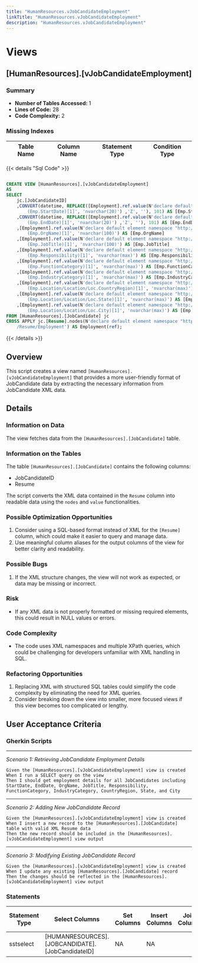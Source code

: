 ```yaml
---
title: "HumanResources.vJobCandidateEmployment"
linkTitle: "HumanResources.vJobCandidateEmployment"
description: "HumanResources.vJobCandidateEmployment"
---
```


# Views

## [HumanResources].[vJobCandidateEmployment]
### Summary


- **Number of Tables Accessed:** 1
- **Lines of Code:** 28
- **Code Complexity:** 2
### Missing Indexes

| Table Name | Column Name | Statement Type | Condition Type |
|---|---|---|---|



{{< details "Sql Code" >}}
```sql

CREATE VIEW [HumanResources].[vJobCandidateEmployment] 
AS 
SELECT 
    jc.[JobCandidateID] 
    ,CONVERT(datetime, REPLACE([Employment].ref.value(N'declare default element namespace "http://schemas.microsoft.com/sqlserver/2004/07/adventure-works/Resume"; 
        (Emp.StartDate)[1]', 'nvarchar(20)') ,'Z', ''), 101) AS [Emp.StartDate] 
    ,CONVERT(datetime, REPLACE([Employment].ref.value(N'declare default element namespace "http://schemas.microsoft.com/sqlserver/2004/07/adventure-works/Resume"; 
        (Emp.EndDate)[1]', 'nvarchar(20)') ,'Z', ''), 101) AS [Emp.EndDate] 
    ,[Employment].ref.value(N'declare default element namespace "http://schemas.microsoft.com/sqlserver/2004/07/adventure-works/Resume"; 
        (Emp.OrgName)[1]', 'nvarchar(100)') AS [Emp.OrgName]
    ,[Employment].ref.value(N'declare default element namespace "http://schemas.microsoft.com/sqlserver/2004/07/adventure-works/Resume"; 
        (Emp.JobTitle)[1]', 'nvarchar(100)') AS [Emp.JobTitle]
    ,[Employment].ref.value(N'declare default element namespace "http://schemas.microsoft.com/sqlserver/2004/07/adventure-works/Resume"; 
        (Emp.Responsibility)[1]', 'nvarchar(max)') AS [Emp.Responsibility]
    ,[Employment].ref.value(N'declare default element namespace "http://schemas.microsoft.com/sqlserver/2004/07/adventure-works/Resume"; 
        (Emp.FunctionCategory)[1]', 'nvarchar(max)') AS [Emp.FunctionCategory]
    ,[Employment].ref.value(N'declare default element namespace "http://schemas.microsoft.com/sqlserver/2004/07/adventure-works/Resume"; 
        (Emp.IndustryCategory)[1]', 'nvarchar(max)') AS [Emp.IndustryCategory]
    ,[Employment].ref.value(N'declare default element namespace "http://schemas.microsoft.com/sqlserver/2004/07/adventure-works/Resume"; 
        (Emp.Location/Location/Loc.CountryRegion)[1]', 'nvarchar(max)') AS [Emp.Loc.CountryRegion]
    ,[Employment].ref.value(N'declare default element namespace "http://schemas.microsoft.com/sqlserver/2004/07/adventure-works/Resume"; 
        (Emp.Location/Location/Loc.State)[1]', 'nvarchar(max)') AS [Emp.Loc.State]
    ,[Employment].ref.value(N'declare default element namespace "http://schemas.microsoft.com/sqlserver/2004/07/adventure-works/Resume"; 
        (Emp.Location/Location/Loc.City)[1]', 'nvarchar(max)') AS [Emp.Loc.City]
FROM [HumanResources].[JobCandidate] jc 
CROSS APPLY jc.[Resume].nodes(N'declare default element namespace "http://schemas.microsoft.com/sqlserver/2004/07/adventure-works/Resume"; 
    /Resume/Employment') AS Employment(ref);

```
{{< /details >}}
## Overview
This script creates a view named `[HumanResources].[vJobCandidateEmployment]` that provides a more user-friendly format of JobCandidate data by extracting the necessary information from JobCandidate XML data.

## Details

### Information on Data
The view fetches data from the `[HumanResources].[JobCandidate]` table.

### Information on the Tables
The table `[HumanResources].[JobCandidate]` contains the following columns:
- JobCandidateID
- Resume

The script converts the XML data contained in the `Resume` column into readable data using the `nodes` and `value` functionalities.

### Possible Optimization Opportunities
1. Consider using a SQL-based format instead of XML for the `[Resume]` column, which could make it easier to query and manage data.
2. Use meaningful column aliases for the output columns of the view for better clarity and readability.

### Possible Bugs
1. If the XML structure changes, the view will not work as expected, or data may be missing or incorrect.

### Risk
- If any XML data is not properly formatted or missing required elements, this could result in NULL values or errors.

### Code Complexity
- The code uses XML namespaces and multiple XPath queries, which could be challenging for developers unfamiliar with XML handling in SQL.

### Refactoring Opportunities
1. Replacing XML with structured SQL tables could simplify the code complexity by eliminating the need for XML queries.
2. Consider breaking down the view into smaller, more focused views if this view becomes too complicated or lengthy.

## User Acceptance Criteria

### Gherkin Scripts
----------
*Scenario 1: Retrieving JobCandidate Employment Details*
```gherkin
Given the [HumanResources].[vJobCandidateEmployment] view is created
When I run a SELECT query on the view
Then I should get employment details for all JobCandidates including StartDate, EndDate, OrgName, JobTitle, Responsibility, FunctionCategory, IndustryCategory, CountryRegion, State, and City
```

----------
*Scenario 2: Adding New JobCandidate Record*
```gherkin
Given the [HumanResources].[vJobCandidateEmployment] view is created
When I insert a new record to the [HumanResources].[JobCandidate] table with valid XML Resume data
Then the new record should be included in the [HumanResources].[vJobCandidateEmployment] view output
```

----------
*Scenario 3: Modifying Existing JobCandidate Record*
```gherkin
Given the [HumanResources].[vJobCandidateEmployment] view is created
When I update any existing [HumanResources].[JobCandidate] record
Then the changes should be reflected in the [HumanResources].[vJobCandidateEmployment] view output
```
### Statements

| Statement Type | Select Columns | Set Columns | Insert Columns | Joins Columns | Where Columns | Order By Columns | Group By Columns | Having Columns | Table Name |
|---|---|---|---|---|---|---|---|---|---|
| sstselect | [HUMANRESOURCES].[JOBCANDIDATE].[JobCandidateID] | NA | NA |  |  |  |  |  | [HumanResources].[JobCandidate] |

